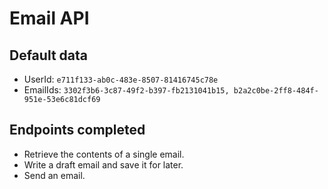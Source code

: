 # Email API

## Default data
- UserId: `e711f133-ab0c-483e-8507-81416745c78e`
- EmailIds: `3302f3b6-3c87-49f2-b397-fb2131041b15, b2a2c0be-2ff8-484f-951e-53e6c81dcf69`

## Endpoints completed
- Retrieve the contents of a single email.
- Write a draft email and save it for later.
- Send an email.

